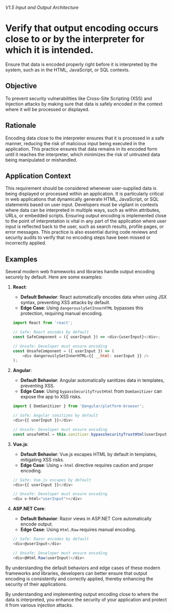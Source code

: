 *V1.5 Input and Output Architecture*

# Verify that output encoding occurs close to or by the interpreter for which it is intended.

Ensure that data is encoded properly right before it is interpreted by the system, such as in the HTML, JavaScript, or SQL contexts.

## Objective
To prevent security vulnerabilities like Cross-Site Scripting (XSS) and Injection attacks by making sure that data is safely encoded in the context where it will be processed or displayed.

## Rationale
Encoding data close to the interpreter ensures that it is processed in a safe manner, reducing the risk of malicious input being executed in the application. This practice ensures that data remains in its encoded form until it reaches the interpreter, which minimizes the risk of untrusted data being manipulated or mishandled.

## Application Context
This requirement should be considered whenever user-supplied data is being displayed or processed within an application. It is particularly critical in web applications that dynamically generate HTML, JavaScript, or SQL statements based on user input. Developers must be vigilant in contexts where data can be interpreted in multiple ways, such as within attributes, URLs, or embedded scripts. Ensuring output encoding is implemented close to the point of interpretation is vital in any part of the application where user input is reflected back to the user, such as search results, profile pages, or error messages. This practice is also essential during code reviews and security audits to verify that no encoding steps have been missed or incorrectly applied.

## Examples

Several modern web frameworks and libraries handle output encoding securely by default. Here are some examples:

1. **React**:
   - **Default Behavior**: React automatically encodes data when using JSX syntax, preventing XSS attacks by default.
   - **Edge Case**: Using `dangerouslySetInnerHTML` bypasses this protection, requiring manual encoding.
   ```javascript
   import React from 'react';

   // Safe: React encodes by default
   const SafeComponent = ({ userInput }) => <div>{userInput}</div>;

   // Unsafe: Developer must ensure encoding
   const UnsafeComponent = ({ userInput }) => (
       <div dangerouslySetInnerHTML={{ __html: userInput }} />
   );
   ```

2. **Angular**:
   - **Default Behavior**: Angular automatically sanitizes data in templates, preventing XSS.
   - **Edge Case**: Using `bypassSecurityTrustHtml` from `DomSanitizer` can expose the app to XSS risks.
   ```typescript
   import { DomSanitizer } from '@angular/platform-browser';

   // Safe: Angular sanitizes by default
   <div>{{ userInput }}</div>

   // Unsafe: Developer must ensure encoding
   const unsafeHtml = this.sanitizer.bypassSecurityTrustHtml(userInput);
   ```

3. **Vue.js**:
   - **Default Behavior**: Vue.js escapes HTML by default in templates, mitigating XSS risks.
   - **Edge Case**: Using `v-html` directive requires caution and proper encoding.
   ```javascript
   // Safe: Vue.js escapes by default
   <div>{{ userInput }}</div>

   // Unsafe: Developer must ensure encoding
   <div v-html="userInput"></div>
   ```

4. **ASP.NET Core**:
   - **Default Behavior**: Razor views in ASP.NET Core automatically encode output.
   - **Edge Case**: Using `Html.Raw` requires manual encoding.
   ```csharp
   // Safe: Razor encodes by default
   <div>@userInput</div>

   // Unsafe: Developer must ensure encoding
   <div>@Html.Raw(userInput)</div>
   ```

By understanding the default behaviors and edge cases of these modern frameworks and libraries, developers can better ensure that output encoding is consistently and correctly applied, thereby enhancing the security of their applications.

By understanding and implementing output encoding close to where the data is interpreted, you enhance the security of your application and protect it from various injection attacks.
